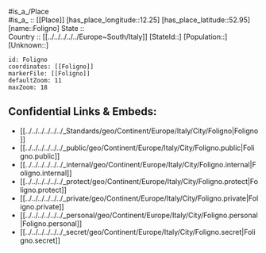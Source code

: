﻿---
location: [52.95,12.25] 
mapzoom: [7,12] 
mapmarker: city 
type: City
tags:
- geo/City


SpocWebEntityId: 30204
isDeleted: false
confidential: public

---
#is_a_/Place  
#is_a_ :: [[Place]] 
[has_place_longitude::12.25] 
[has_place_latitude::52.95] 
[name::Foligno] 
State ::  
Country :: [[../../../../../Europe~South/Italy]] 
[StateId::] 
[Population::] 
[Unknown::] 


```leaflet
id: Foligno
coordinates: [[Foligno]] 
markerFile: [[Foligno]] 
defaultZoom: 11 
maxZoom: 18
```


## Confidential Links & Embeds: 
- [[../../../../../../_Standards/geo/Continent/Europe/Italy/City/Foligno|Foligno]] 
- [[../../../../../../_public/geo/Continent/Europe/Italy/City/Foligno.public|Foligno.public]] 
- [[../../../../../../_internal/geo/Continent/Europe/Italy/City/Foligno.internal|Foligno.internal]] 
- [[../../../../../../_protect/geo/Continent/Europe/Italy/City/Foligno.protect|Foligno.protect]] 
- [[../../../../../../_private/geo/Continent/Europe/Italy/City/Foligno.private|Foligno.private]] 
- [[../../../../../../_personal/geo/Continent/Europe/Italy/City/Foligno.personal|Foligno.personal]] 
- [[../../../../../../_secret/geo/Continent/Europe/Italy/City/Foligno.secret|Foligno.secret]] 

